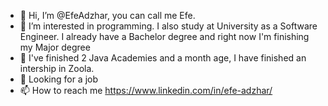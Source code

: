- 👋 Hi, I’m @EfeAdzhar, you can call me Efe.
- 👀 I’m interested in programming. I also study at University as a Software Engineer. I already have a Bachelor degree and right now I'm finishing my Major degree
- 🌱 I've finished 2 Java Academies and a month age, I have finished an intership in Zoola.
- 🧐 Looking for a job
- 📫 How to reach me https://www.linkedin.com/in/efe-adzhar/

<!---
EfeAdzhar/EfeAdzhar is a ✨ special ✨ repository because its `README.md` (this file) appears on your GitHub profile.
You can click the Preview link to take a look at your changes.
--->
